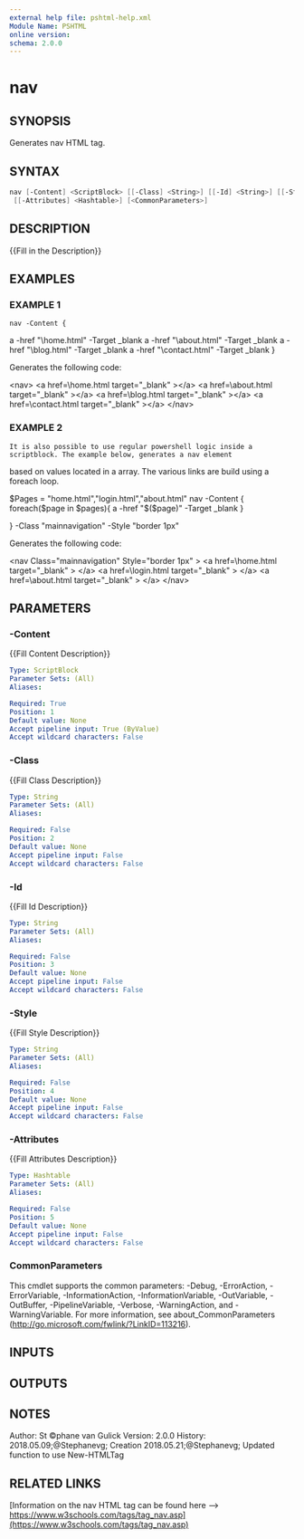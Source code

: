 ```yaml
---
external help file: pshtml-help.xml
Module Name: PSHTML
online version:
schema: 2.0.0
---
```


# nav

## SYNOPSIS
Generates nav HTML tag.

## SYNTAX

``` powershell
nav [-Content] <ScriptBlock> [[-Class] <String>] [[-Id] <String>] [[-Style] <String>]
 [[-Attributes] <Hashtable>] [<CommonParameters>]
```

## DESCRIPTION
{{Fill in the Description}}

## EXAMPLES

### EXAMPLE 1
```
nav -Content {
```

a -href "\home.html" -Target _blank
    a -href "\about.html" -Target _blank
    a -href "\blog.html" -Target _blank
    a -href "\contact.html" -Target _blank
}

Generates the following code:

\<nav\>
    \<a href=\home.html target="_blank" \>\</a\>
    \<a href=\about.html target="_blank" \>\</a\>
    \<a href=\blog.html target="_blank" \>\</a\>
    \<a href=\contact.html target="_blank" \>\</a\>
\</nav\>

### EXAMPLE 2
```
It is also possible to use regular powershell logic inside a scriptblock. The example below, generates a nav element
```

based on values located in a array.
The various links are build using a foreach loop.

$Pages = "home.html","login.html","about.html"
nav -Content {
    foreach($page in $pages){
        a -href "\$($page)" -Target _blank
    }

} -Class "mainnavigation" -Style "border 1px"

Generates the following code:

\<nav Class="mainnavigation" Style="border 1px" \>
    \<a href=\home.html target="_blank" \>
    \</a\>
    \<a href=\login.html target="_blank" \>
    \</a\>
    \<a href=\about.html target="_blank" \>
    \</a\>
\</nav\>

## PARAMETERS

### -Content
{{Fill Content Description}}

```yaml
Type: ScriptBlock
Parameter Sets: (All)
Aliases:

Required: True
Position: 1
Default value: None
Accept pipeline input: True (ByValue)
Accept wildcard characters: False
```

### -Class
{{Fill Class Description}}

```yaml
Type: String
Parameter Sets: (All)
Aliases:

Required: False
Position: 2
Default value: None
Accept pipeline input: False
Accept wildcard characters: False
```

### -Id
{{Fill Id Description}}

```yaml
Type: String
Parameter Sets: (All)
Aliases:

Required: False
Position: 3
Default value: None
Accept pipeline input: False
Accept wildcard characters: False
```

### -Style
{{Fill Style Description}}

```yaml
Type: String
Parameter Sets: (All)
Aliases:

Required: False
Position: 4
Default value: None
Accept pipeline input: False
Accept wildcard characters: False
```

### -Attributes
{{Fill Attributes Description}}

```yaml
Type: Hashtable
Parameter Sets: (All)
Aliases:

Required: False
Position: 5
Default value: None
Accept pipeline input: False
Accept wildcard characters: False
```

### CommonParameters
This cmdlet supports the common parameters: -Debug, -ErrorAction, -ErrorVariable, -InformationAction, -InformationVariable, -OutVariable, -OutBuffer, -PipelineVariable, -Verbose, -WarningAction, and -WarningVariable.
For more information, see about_CommonParameters (http://go.microsoft.com/fwlink/?LinkID=113216).

## INPUTS

## OUTPUTS

## NOTES
Author: St ©phane van Gulick
Version: 2.0.0
History:
    2018.05.09;@Stephanevg; Creation
    2018.05.21;@Stephanevg; Updated function to use New-HTMLTag

## RELATED LINKS

[Information on the nav HTML tag can be found here --> https://www.w3schools.com/tags/tag_nav.asp](https://www.w3schools.com/tags/tag_nav.asp)